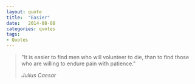 ```yaml
---
layout: quote
title:  "Easier"
date:   2014-08-08
categories: quotes
tags:
- Quotes
---
```


<blockquote>

<p>"It is easier to find men who will volunteer to die, than to find those who are willing to endure pain with patience."</p>

<cite>
Julius Caesar
</cite>
</blockquote>

